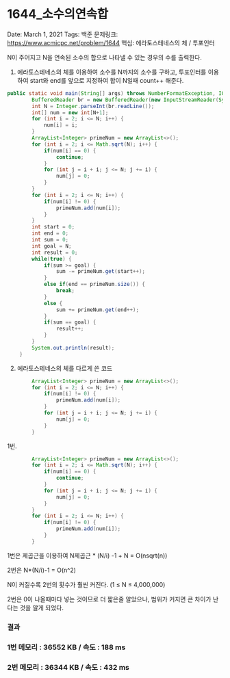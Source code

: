 # 1644_소수의연속합

Date: March 1, 2021
Tags: 백준
문제링크: https://www.acmicpc.net/problem/1644
핵심: 에라토스테네스의 체 / 투포인터

N이 주어지고 N을 연속된 소수의 합으로 나타낼 수 있는 경우의 수를 출력한다.

1. 에라토스테네스의 체를 이용하여 소수를 N까지의 소수를 구하고, 투포인터를 이용하여 start와 end를 앞으로 지정하여 합이 N일때 count++ 해준다.

```java
public static void main(String[] args) throws NumberFormatException, IOException {
		BufferedReader br = new BufferedReader(new InputStreamReader(System.in));
		int N = Integer.parseInt(br.readLine());
		int[] num = new int[N+1];
		for (int i = 2; i <= N; i++) {
			num[i] = i;
		}
		ArrayList<Integer> primeNum = new ArrayList<>();
		for (int i = 2; i <= Math.sqrt(N); i++) {
			if(num[i] == 0) {
				continue;
			}
			for (int j = i + i; j <= N; j += i) {
				num[j] = 0;
			}
		}
		for (int i = 2; i <= N; i++) {
			if(num[i] != 0) {
				primeNum.add(num[i]);
			}
		}
		int start = 0;
		int end = 0;
		int sum = 0;
		int goal = N;
		int result = 0;
		while(true) {
			if(sum >= goal) {
				sum -= primeNum.get(start++);
			}
			else if(end == primeNum.size()) {
				break;
			}
			else {
				sum += primeNum.get(end++); 
			}
			if(sum == goal) {
				result++;
			}
		}
		System.out.println(result);
	}
```

2. 에라토스테네스의 체를 다르게 쓴 코드

```java
		ArrayList<Integer> primeNum = new ArrayList<>();
		for (int i = 2; i <= N; i++) {
			if(num[i] != 0) {
				primeNum.add(num[i]);
			}
			for (int j = i + i; j <= N; j += i) {
				num[j] = 0;
			}
		}
```

1번.

```java
		ArrayList<Integer> primeNum = new ArrayList<>();
		for (int i = 2; i <= Math.sqrt(N); i++) {
			if(num[i] == 0) {
				continue;
			}
			for (int j = i + i; j <= N; j += i) {
				num[j] = 0;
			}
		}
		for (int i = 2; i <= N; i++) {
			if(num[i] != 0) {
				primeNum.add(num[i]);
			}
		}
```

1번은 제곱근을 이용하여 N제곱근 * (N/i) -1 + N =  O(nsqrt(n))

2번은 N*(N/i)-1 = O(n^2)

N이 커질수록 2번의 횟수가 훨씬 커진다. (1 ≤ N ≤ 4,000,000)

2번은 0이 나올때마다 넣는 것이므로 더 짧은줄 알았으나, 범위가 커지면 큰 차이가 난다는 것을 알게 되었다.

### 결과

### 1번 메모리 : 36552 KB / 속도 : 188 ms

### 2번 메모리 : 36344 KB / 속도 : 432 ms